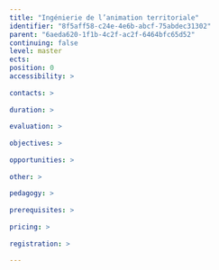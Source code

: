 ```yaml
---
title: "Ingénierie de l’animation territoriale"
identifier: "8f5aff58-c24e-4e6b-abcf-75abdec31302"
parent: "6aeda620-1f1b-4c2f-ac2f-6464bfc65d52"
continuing: false
level: master
ects: 
position: 0
accessibility: >
   
contacts: >
   
duration: >
   
evaluation: >
   
objectives: >
   
opportunities: >
   
other: >
   
pedagogy: >
   
prerequisites: >
   
pricing: >
   
registration: >
   
---
```

